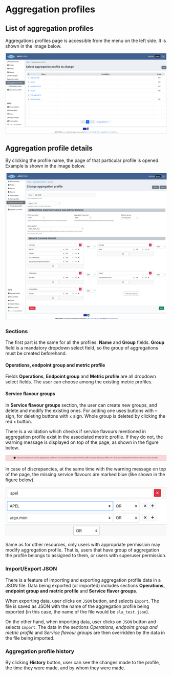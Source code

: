 # Aggregation profiles

## List of aggregation profiles

Aggregations profiles page is accessible from the menu on the left side. It is shown in the image below.

![Tenant Aggregation Profiles](figures/tenant_aggregation_profiles.png)

## Aggregation profile details

By clicking the profile name, the page of that particular profile is opened. Example is shown in the image below.

![Tenant Aggregation Profile Details](figures/tenant_aggregation_profile_details.png)

### Sections

The first part is the same for all the profiles: **Name** and **Group** fields. **Group** field is a mandatory dropdown select field, so the group of aggregations must be created beforehand.

#### Operations, endpoint group and metric profile

Fields **Operations**, **Endpoint group** and **Metric profile** are all dropdown select fields. The user can choose among the existing metric profiles. 

#### Service flavour groups

In **Service flavour groups** section, the user can create new groups, and delete and modify the existing ones. For adding one uses buttons with `+` sign, for deleting buttons with `x` sign. Whole group is deleted by clicking the red `x` button.

There is a validation which checks if service flavours mentioned in aggregation profile exist in the associated metric profile. If they do not, the warning message is displayed on top of the page, as shown in the figure below. 

![Tenant Aggregation Profile Warning](figures/tenant_aggregation_profile_warning.png)

In case of discrepancies, at the same time with the warning message on top of the page, the missing service flavours are marked blue (like shown in the figure below).

![Tenant Aggregation Profile Warning Border](figures/tenant_aggregation_profile_warning_border.png)

Same as for other resources, only users with appropriate permission may modify aggregation profile. That is, users that have group of aggregation the profile belongs to assigned to them, or users with superuser permission.

### Import/Export JSON

There is a feature of importing and exporting aggregation profile data in a JSON file. Data being exported (or imported) includes sections **Operations, endpoint group and metric profile** and **Service flavor groups**.

When exporting data, user clicks on `JSON` button, and selects `Export`. The file is saved as JSON with the name of the aggregation profile being exported (in this case, the name of the file would be `sla_test.json`).

On the other hand, when importing data, user clicks on `JSON` button and selects `Import`. The data in the sections *Operations, endpoint group and metric profile* and *Service flavour groups* are then overridden by the data in the file being imported.

### Aggregation profile history

By clicking **History** button, user can see the changes made to the profile, the time they were made, and by whom they were made.
